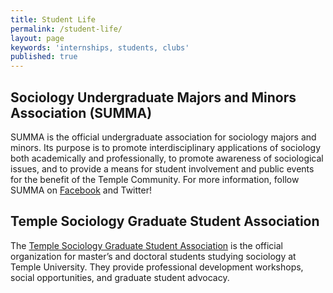 ```yaml
---
title: Student Life
permalink: /student-life/
layout: page
keywords: 'internships, students, clubs'
published: true
---
```

## Sociology Undergraduate Majors and Minors Association (SUMMA)
SUMMA is the official undergraduate association for sociology majors and minors. Its purpose is to promote interdisciplinary applications of sociology both academically and professionally, to promote awareness of sociological issues, and to provide a means for student involvement and public events for the benefit of the Temple Community. For more information, follow SUMMA on [Facebook](https://www.facebook.com/SUMMAatTemple/) and Twitter!

## Temple Sociology Graduate Student Association
The [Temple Sociology Graduate Student Association](https://sites.google.com/a/temple.edu/tusociologygsa/) is the official organization for master’s and doctoral students studying sociology at Temple University. They provide professional development workshops, social opportunities, and graduate student advocacy.
